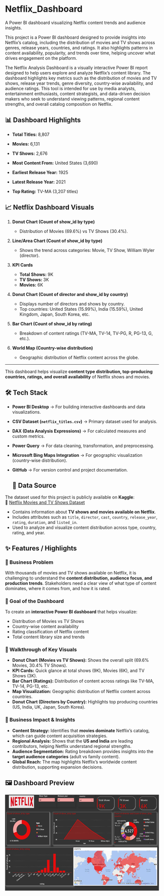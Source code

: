 # Netflix_Dashboard

A Power BI dashboard visualizing Netflix content trends and audience insights.

This project is a Power BI dashboard designed to provide insights into Netflix’s catalog, including the distribution of movies and TV shows across genres, release years, countries, and ratings. It also highlights patterns in content availability, popularity, and trends over time, helping uncover what drives engagement on the platform.

The Netflix Analysis Dashboard is a visually interactive Power BI report designed to help users explore and analyze Netflix’s content library. The dashboard highlights key metrics such as the distribution of movies and TV shows, release year trends, genre diversity, country-wise availability, and audience ratings. This tool is intended for use by media analysts, entertainment enthusiasts, content strategists, and data-driven decision makers who seek to understand viewing patterns, regional content strengths, and overall catalog composition on Netflix.

## 📊 Dashboard Highlights

-  **Total Titles:** 8,807

-  **Movies:** 6,131

-  **TV Shows:** 2,676

-  **Most Content From:** United States (3,690)

-  **Earliest Release Year:** 1925

-  **Latest Release Year:** 2021

-  **Top Rating:** TV-MA (3,207 titles)

  ##  📈  Netflix Dashboard Visuals

1. **Donut Chart (Count of show_id by type)**  
   - Distribution of Movies (69.6%) vs TV Shows (30.4%).

2. **Line/Area Chart (Count of show_id by type)**  
   - Shows the trend across categories: Movie, TV Show, William Wyler (director).

3. **KPI Cards**  
   - **Total Shows:** 9K  
   - **TV Shows:** 3K  
   - **Movies:** 6K  

4. **Donut Chart (Count of director and show_id by country)**  
   - Displays number of directors and shows by country.  
   - Top countries: United States (15.99%), India (15.59%), United Kingdom, Japan, South Korea, etc.  

5. **Bar Chart (Count of show_id by rating)**  
   - Breakdown of content ratings (TV-MA, TV-14, TV-PG, R, PG-13, G, etc.).

6. **World Map (Country-wise distribution)**  
   - Geographic distribution of Netflix content across the globe.

---

This dashboard helps visualize **content type distribution, top-producing countries, ratings, and overall availability** of Netflix shows and movies.

## 🛠️ Tech Stack

- **Power BI Desktop** → For building interactive dashboards and data visualizations.  
- **CSV Dataset (`netflix_titles.csv`)** → Primary dataset used for analysis.  
- **DAX (Data Analysis Expressions)** → For calculated measures and custom metrics.  
- **Power Query** → For data cleaning, transformation, and preprocessing.  
- **Microsoft Bing Maps Integration** → For geographic visualization (country-wise distribution).  
- **GitHub** → For version control and project documentation.

  ## 📂 Data Source

The dataset used for this project is publicly available on **Kaggle**:  
🔗 [Netflix Movies and TV Shows Dataset](https://www.kaggle.com/datasets/shivamb/netflix-shows)

- Contains information about **TV shows and movies available on Netflix**.  
- Includes attributes such as `title`, `director`, `cast`, `country`, `release_year`, `rating`, `duration`, and `listed_in`.  
- Used to analyze and visualize content distribution across type, country, rating, and year.

## ✨ Features / Highlights

### 🔹 Business Problem
With thousands of movies and TV shows available on Netflix, it is challenging to understand the **content distribution, audience focus, and production trends**. Stakeholders need a clear view of what type of content dominates, where it comes from, and how it is rated.

### 🔹 Goal of the Dashboard
To create an **interactive Power BI dashboard** that helps visualize:
- Distribution of Movies vs TV Shows  
- Country-wise content availability  
- Rating classification of Netflix content  
- Total content library size and trends  

### 🔹 Walkthrough of Key Visuals
- **Donut Chart (Movies vs TV Shows):** Shows the overall split (69.6% Movies, 30.4% TV Shows).  
- **KPI Cards:** Quick glance at total shows (9K), Movies (6K), and TV Shows (3K).  
- **Bar Chart (Ratings):** Distribution of content across ratings like TV-MA, TV-14, PG-13, etc.  
- **Map Visualization:** Geographic distribution of Netflix content across countries.  
- **Donut Chart (Directors by Country):** Highlights top producing countries (US, India, UK, Japan, South Korea).  

### 🔹 Business Impact & Insights
- **Content Strategy:** Identifies that **movies dominate** Netflix’s catalog, which can guide content acquisition strategies.  
- **Regional Analysis:** Shows that the **US and India** are leading contributors, helping Netflix understand regional strengths.  
- **Audience Segmentation:** Rating breakdown provides insights into the **target audience categories** (adult vs family content).  
- **Global Reach:** The map highlights Netflix’s worldwide content distribution, supporting expansion decisions.  

## 🖼️ Dashboard Preview

<img width="569" height="313" src="https://github.com/NandiniRaut-113/Netflix_Dashboard/blob/main/Netflix's%20Dashboard%20Image%20.jpg" />
